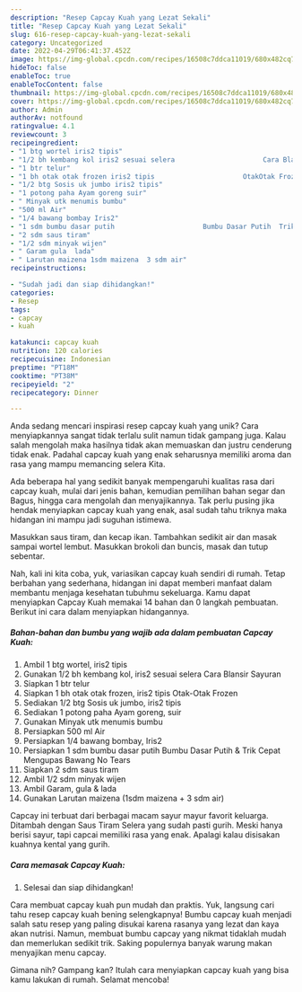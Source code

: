 ```yaml
---
description: "Resep Capcay Kuah yang Lezat Sekali"
title: "Resep Capcay Kuah yang Lezat Sekali"
slug: 616-resep-capcay-kuah-yang-lezat-sekali
category: Uncategorized
date: 2022-04-29T06:41:37.452Z
image: https://img-global.cpcdn.com/recipes/16508c7ddca11019/680x482cq70/capcay-kuah-foto-resep-utama.jpg
hideToc: false
enableToc: true
enableTocContent: false
thumbnail: https://img-global.cpcdn.com/recipes/16508c7ddca11019/680x482cq70/capcay-kuah-foto-resep-utama.jpg
cover: https://img-global.cpcdn.com/recipes/16508c7ddca11019/680x482cq70/capcay-kuah-foto-resep-utama.jpg
author: Admin
authorAv: notfound
ratingvalue: 4.1
reviewcount: 3
recipeingredient:
- "1 btg wortel iris2 tipis"
- "1/2 bh kembang kol iris2 sesuai selera                      Cara Blansir Sayuran"
- "1 btr telur"
- "1 bh otak otak frozen iris2 tipis                      OtakOtak Frozen"
- "1/2 btg Sosis uk jumbo iris2 tipis"
- "1 potong paha Ayam goreng suir"
- " Minyak utk menumis bumbu"
- "500 ml Air"
- "1/4 bawang bombay Iris2"
- "1 sdm bumbu dasar putih                      Bumbu Dasar Putih  Trik Cepat Mengupas Bawang No Tears"
- "2 sdm saus tiram"
- "1/2 sdm minyak wijen"
- " Garam gula  lada"
- " Larutan maizena 1sdm maizena  3 sdm air"
recipeinstructions:

- "Sudah jadi dan siap dihidangkan!"
categories:
- Resep
tags:
- capcay
- kuah

katakunci: capcay kuah 
nutrition: 120 calories
recipecuisine: Indonesian
preptime: "PT18M"
cooktime: "PT38M"
recipeyield: "2"
recipecategory: Dinner

---
```





Anda sedang mencari inspirasi resep capcay kuah yang unik? Cara menyiapkannya sangat tidak terlalu sulit namun tidak gampang juga. Kalau salah mengolah maka hasilnya tidak akan memuaskan dan justru cenderung tidak enak. Padahal capcay kuah yang enak seharusnya memiliki aroma dan rasa yang mampu memancing selera Kita.





Ada beberapa hal yang sedikit banyak mempengaruhi kualitas rasa dari capcay kuah, mulai dari jenis bahan, kemudian pemilihan bahan segar dan Bagus, hingga cara mengolah dan menyajikannya. Tak perlu pusing jika hendak menyiapkan capcay kuah yang enak,      asal sudah tahu triknya maka hidangan ini mampu jadi suguhan istimewa.














Masukkan saus tiram, dan kecap ikan. Tambahkan sedikit air dan masak sampai wortel lembut. Masukkan brokoli dan buncis, masak dan tutup sebentar.






Nah, kali ini kita coba, yuk, variasikan capcay kuah sendiri di rumah. Tetap berbahan yang sederhana, hidangan ini dapat memberi manfaat dalam membantu menjaga kesehatan tubuhmu sekeluarga. Kamu dapat menyiapkan Capcay Kuah memakai 14 bahan dan 0 langkah pembuatan. Berikut ini cara dalam menyiapkan hidangannya.

<!--inarticleads1-->

##### Bahan-bahan dan bumbu yang wajib ada dalam pembuatan Capcay Kuah:

1. Ambil 1 btg wortel, iris2 tipis
1. Gunakan 1/2 bh kembang kol, iris2 sesuai selera                      Cara Blansir Sayuran
1. Siapkan 1 btr telur
1. Siapkan 1 bh otak otak frozen, iris2 tipis                      Otak-Otak Frozen
1. Sediakan 1/2 btg Sosis uk jumbo, iris2 tipis
1. Sediakan 1 potong paha Ayam goreng, suir
1. Gunakan  Minyak utk menumis bumbu
1. Persiapkan 500 ml Air
1. Persiapkan 1/4 bawang bombay, Iris2
1. Persiapkan 1 sdm bumbu dasar putih                      Bumbu Dasar Putih &amp; Trik Cepat Mengupas Bawang No Tears
1. Siapkan 2 sdm saus tiram
1. Ambil 1/2 sdm minyak wijen
1. Ambil  Garam, gula &amp; lada
1. Gunakan  Larutan maizena (1sdm maizena + 3 sdm air)


Capcay ini terbuat dari berbagai macam sayur mayur favorit keluarga. Ditambah dengan Saus Tiram Selera yang sudah pasti gurih. Meski hanya berisi sayur, tapi capcai memiliki rasa yang enak. Apalagi kalau disisakan kuahnya kental yang gurih. 

<!--inarticleads2-->

##### Cara memasak Capcay Kuah:


1. Selesai dan siap dihidangkan!

Cara membuat capcay kuah pun mudah dan praktis. Yuk, langsung cari tahu resep capcay kuah bening selengkapnya! Bumbu capcay kuah menjadi salah satu resep yang paling disukai karena rasanya yang lezat dan kaya akan nutrisi. Namun, membuat bumbu capcay yang nikmat tidaklah mudah dan memerlukan sedikit trik. Saking populernya banyak warung makan menyajikan menu capcay. 

Gimana nih? Gampang kan? Itulah cara menyiapkan capcay kuah yang bisa kamu lakukan di rumah. Selamat mencoba!

